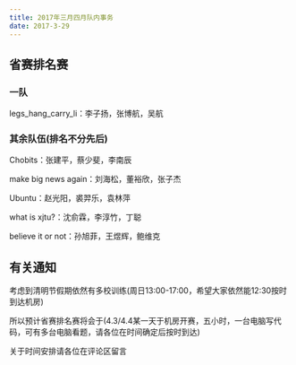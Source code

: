 ```yaml
---
title: 2017年三月四月队内事务
date: 2017-3-29
---
```


## 省赛排名赛

### 一队

legs_hang_carry_li：李子扬，张博航，吴航

### 其余队伍(排名不分先后)

Chobits：张建平，蔡少斐，李南辰

make big news again：刘海松，董裕欣，张子杰

Ubuntu：赵光阳，裘羿乐，袁林萍

what is xjtu?：沈俞霖，李淳竹，丁聪

believe it or not：孙旭菲，王煜辉，鲍维克

## 有关通知

考虑到清明节假期依然有多校训练(周日13:00-17:00，希望大家依然能12:30按时到达机房)

所以预计省赛排名赛将会于(4.3/4.4某一天于机房开赛，五小时，一台电脑写代码，可有多台电脑看题，请各位在时间确定后按时到达)

关于时间安排请各位在评论区留言

